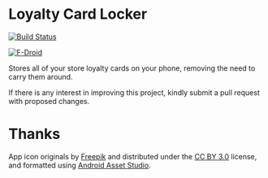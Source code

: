 # Loyalty Card Locker
[![Build Status](https://travis-ci.org/brarcher/loyalty-card-locker.svg?branch=master)](https://travis-ci.org/brarcher/loyalty-card-locker)

[![F-Droid](https://upload.wikimedia.org/wikipedia/commons/thumb/0/0d/Get_it_on_F-Droid.svg/160px-Get_it_on_F-Droid.svg.png)](https://f-droid.org/repository/browse/?fdid=protect.card_locker "Loyalty Card Locker on F-Droid")


Stores all of your store loyalty cards on your phone, removing the need to carry them around.  

If there is any interest in improving this project, kindly submit a pull request with
proposed changes.

# Thanks

App icon originals by [Freepik](https://www.flaticon.com) and distributed under the [CC BY 3.0](http://creativecommons.org/licenses/by/3.0/) license,
and formatted using [Android Asset Studio](https://romannurik.github.io/AndroidAssetStudio/index.html).
